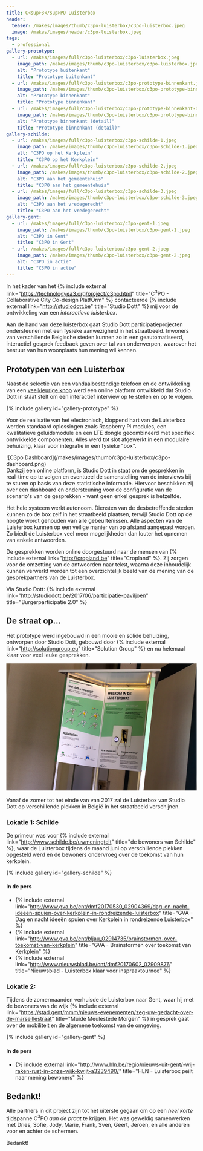 ```yaml
---
title: C<sup>3</sup>PO Luisterbox
header:
  teaser: /makes/images/thumb/c3po-luisterbox/c3po-luisterbox.jpeg
  image: /makes/images/header/c3po-luisterbox.jpeg
tags:
  - professional
gallery-prototype:
  - url: /makes/images/full/c3po-luisterbox/c3po-luisterbox.jpeg
    image_path: /makes/images/thumb/c3po-luisterbox/c3po-luisterbox.jpeg
    alt: "Prototype buitenkant"
    title: "Prototype buitenkant"
  - url: /makes/images/full/c3po-luisterbox/c3po-prototype-binnenkant.jpeg
    image_path: /makes/images/thumb/c3po-luisterbox/c3po-prototype-binnenkant.jpeg
    alt: "Prototype binnenkant"
    title: "Prototype binnenkant"
  - url: /makes/images/full/c3po-luisterbox/c3po-prototype-binnenkant-detail.jpeg
    image_path: /makes/images/thumb/c3po-luisterbox/c3po-prototype-binnenkant-detail.jpeg
    alt: "Prototype binnenkant (detail)"
    title: "Prototype binnenkant (detail)"
gallery-schilde:
  - url: /makes/images/full/c3po-luisterbox/c3po-schilde-1.jpeg
    image_path: /makes/images/thumb/c3po-luisterbox/c3po-schilde-1.jpeg
    alt: "C3PO op het Kerkplein"
    title: "C3PO op het Kerkplein"
  - url: /makes/images/full/c3po-luisterbox/c3po-schilde-2.jpeg
    image_path: /makes/images/thumb/c3po-luisterbox/c3po-schilde-2.jpeg
    alt: "C3PO aan het gemeentehuis"
    title: "C3PO aan het gemeentehuis"
  - url: /makes/images/full/c3po-luisterbox/c3po-schilde-3.jpeg
    image_path: /makes/images/thumb/c3po-luisterbox/c3po-schilde-3.jpeg
    alt: "C3PO aan het vredegerecht"
    title: "C3PO aan het vredegerecht"
gallery-gent:
  - url: /makes/images/full/c3po-luisterbox/c3po-gent-1.jpeg
    image_path: /makes/images/thumb/c3po-luisterbox/c3po-gent-1.jpeg
    alt: "C3PO in Gent"
    title: "C3PO in Gent"
  - url: /makes/images/full/c3po-luisterbox/c3po-gent-2.jpeg
    image_path: /makes/images/thumb/c3po-luisterbox/c3po-gent-2.jpeg
    alt: "C3PO in actie"
    title: "C3PO in actie"
---
```


In het kader van het {% include external link="https://technologyea3.org/project/c3po.html" title="C<sup>3</sup>PO - Collaborative City Co-design PlatfOrm" %} contacteerde {% include external link="http://studiodott.be" title="Studio Dott" %} mij voor de ontwikkeling van een _interactieve luisterbox_.

Aan de hand van deze luisterbox gaat Studio Dott participatieprojecten ondersteunen met een fysieke aanwezigheid in het straatbeeld. Inwoners van verschillende Belgische steden kunnen zo in een geautomatiseerd, interactief gesprek feedback geven over tal van onderwerpen, waarover het bestuur van hun woonplaats hun mening wil kennen.

## Prototypen van een Luisterbox

Naast de selectie van een vandaalbestendige telefoon en de ontwikkeling van een [veelkleurige knop](NeoButton) werd een online platform ontwikkeld dat Studio Dott in staat stelt om een interactief interview op te stellen en op te volgen.

{% include gallery id="gallery-prototype" %}

Voor de realisatie van het electronisch, kloppend hart van de Luisterbox werden standaard oplossingen zoals Raspberry Pi modules, een kwalitatieve geluidsmodule en een LTE dongle gecombineerd met specifiek ontwikkelde componenten. Alles werd tot slot afgewerkt in een modulaire behuizing, klaar voor integratie in een fysieke "box".

<div style="float:right" markdown="1">
  ![C3po Dashboard](/makes/images/thumb/c3po-luisterbox/c3po-dashboard.png)
</div>

Dankzij een online platform, is Studio Dott in staat om de gesprekken in real-time op te volgen en eventueel de samenstelling van de interviews bij te sturen op basis van deze statistische informatie. Hiervoor beschikken zij over een dashboard en ondersteuning voor de configuratie van de scenario's van de gesprekken - want geen enkel gesprek is hetzelfde.

Het hele systeem werkt autonoom. Diensten van de desbetreffende steden kunnen zo de box zelf in het straatbeeld plaatsen, terwijl Studio Dott op de hoogte wordt gehouden van alle gebeurtenissen. Alle aspecten van de Luisterbox kunnen op een veilige manier van op afstand aangepast worden. Zo biedt de Luisterbox veel meer mogelijkheden dan louter het opnemen van enkele antwoorden.

De gesprekken worden online doorgestuurd naar de mensen van {% include external link="http://cropland.be" title="Cropland" %}. Zij zorgen voor de omzetting van de antwoorden naar tekst, waarna deze inhoudelijk kunnen verwerkt worden tot een overzichtelijk beeld van de mening van de gesprekpartners van de Luisterbox.

Via Studio Dott: {% include external link="http://studiodott.be/2017/06/participatie-paviljoen" title="Burgerparticipatie 2.0" %}

## De straat op...

Het prototype werd ingebouwd in een mooie en solide behuizing, ontworpen door Studio Dott, gebouwd door {% include external link="http://solutiongroup.eu" title="Solution Group" %} en nu helemaal klaar voor veel leuke gesprekken.

![Ingebouwde versie](/makes/images/full/c3po-luisterbox/c3po-ingebouwd-operationeel.jpeg)

Vanaf de zomer tot het einde van van 2017 zal de Luisterbox van Studio Dott op verschillende plekken in België in het straatbeeld verschijnen.

### Lokatie 1: Schilde

De primeur was voor {% include external link="http://www.schilde.be/uwmeningtelt" title="de bewoners van Schilde" %}, waar de Luisterbox tijdens de maand juni op verschillende plekken opgesteld werd en de bewoners ondervroeg over de toekomst van hun kerkplein.

{% include gallery id="gallery-schilde" %}

#### In de pers

* {% include external link="http://www.gva.be/cnt/dmf20170530_02904369/dag-en-nacht-ideeen-spuien-over-kerkplein-in-rondreizende-luisterbox" title="GVA - Dag en nacht ideeën spuien over Kerkplein in rondreizende Luisterbox" %}
* {% include external link="http://www.gva.be/cnt/bljau_02914735/brainstormen-over-toekomst-van-kerkplein" title="GVA - Brainstormen over toekomst van Kerkplein" %}
* {% include external link="http://www.nieuwsblad.be/cnt/dmf20170602_02909876" title="Nieuwsblad - Luisterbox klaar voor inspraaktournee" %}

### Lokatie 2: 

Tijdens de zomermaanden verhuisde de Luisterbox naar Gent, waar hij met de bewoners van de wijk {% include external link="https://stad.gent/mmm/nieuws-evenementen/zeg-uw-gedacht-over-de-marseillestraat" title="Muide Meulestede Morgen" %} in gesprek gaat over de mobiliteit en de algemene toekomst van de omgeving.

{% include gallery id="gallery-gent" %}

#### In de pers

* {% include external link="http://www.hln.be/regio/nieuws-uit-gent/-wij-raken-rust-in-onze-wijk-kwijt-a3239490/" title="HLN - Luisterbox peilt naar mening bewoners" %}

## Bedankt!

Alle partners in dit project zijn tot het uiterste gegaan om op een _heel korte_ tijdspanne C<sup>3</sup>PO _aan de praat_ te krijgen. Het was geweldig samenwerken met Dries, Sofie, Jody, Marie, Frank, Sven, Geert, Jeroen, en alle anderen voor en achter de schermen.

Bedankt!
